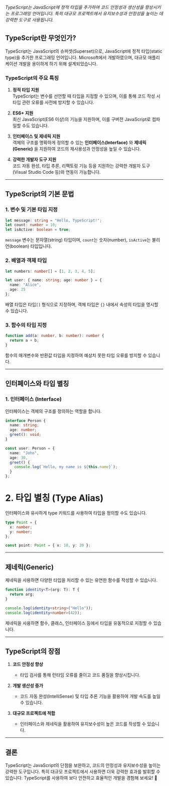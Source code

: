 ###### TypeScript는 JavaScript에 정적 타입을 추가하여 코드 안정성과 생산성을 향상시키는 프로그래밍 언어입니다. 특히 대규모 프로젝트에서 유지보수성과 안정성을 높이는 데 강력한 도구로 사용됩니다.

## TypeScript란 무엇인가?

TypeScript는 JavaScript의 슈퍼셋(Superset)으로, JavaScript에 정적 타입(static type)을 추가한 프로그래밍 언어입니다. Microsoft에서 개발하였으며, 대규모 애플리케이션 개발을 용이하게 하기 위해 설계되었습니다.

### TypeScript의 주요 특징

1. **정적 타입 지원**  
   TypeScript는 변수를 선언할 때 타입을 지정할 수 있으며, 이를 통해 코드 작성 시 타입 관련 오류를 사전에 방지할 수 있습니다.

2. **ES6+ 지원**  
   최신 JavaScript(ES6 이상)의 기능을 지원하며, 이를 구버전 JavaScript로 컴파일할 수도 있습니다.

3. **인터페이스 및 제네릭 지원**  
   객체의 구조를 명확하게 정의할 수 있는 **인터페이스(Interface)** 와 **제네릭(Generic)** 을 지원하여 코드의 재사용성과 안정성을 높일 수 있습니다.

4. **강력한 개발자 도구 지원**  
   코드 자동 완성, 타입 추론, 리팩토링 기능 등을 지원하는 강력한 개발자 도구(Visual Studio Code 등)와 연동이 가능합니다.

---

## TypeScript의 기본 문법

### 1. 변수 및 기본 타입 지정

```typescript
let message: string = "Hello, TypeScript!";
let count: number = 10;
let isActive: boolean = true;
```

`message` 변수는 문자열(string) 타입이며, `count`는 숫자(number), `isActive`는 불리언(boolean) 타입입니다.

### 2. 배열과 객체 타입

```typescript
let numbers: number[] = [1, 2, 3, 4, 5];

let user: { name: string; age: number } = {
  name: "Alice",
  age: 25
};
```

배열 타입은 타입`[]` 형식으로 지정하며, 객체 타입은 `{}` 내에서 속성의 타입을 명시할 수 있습니다.

### 3. 함수의 타입 지정

```typescript
function add(a: number, b: number): number {
  return a + b;
}
```

함수의 매개변수와 반환값 타입을 지정하여 예상치 못한 타입 오류를 방지할 수 있습니다.

---

## 인터페이스와 타입 별칭

### 1. 인터페이스 (Interface)

인터페이스는 객체의 구조를 정의하는 역할을 합니다.

```typescript
interface Person {
  name: string;
  age: number;
  greet(): void;
}

const user: Person = {
  name: "John",
  age: 30,
  greet() {
    console.log(`Hello, my name is ${this.name}`);
  }
};
```

# 2. 타입 별칭 (Type Alias)

인터페이스와 유사하게 type 키워드를 사용하여 타입을 정의할 수도 있습니다.

```typescript
type Point = {
  x: number;
  y: number;
};

const point: Point = { x: 10, y: 20 };
```

---

## 제네릭(Generic)

제네릭을 사용하면 다양한 타입을 처리할 수 있는 유연한 함수를 작성할 수 있습니다.

```typescript
function identity<T>(arg: T): T {
  return arg;
}

console.log(identity<string>("Hello"));
console.log(identity<number>(42));
```

제네릭을 사용하면 함수, 클래스, 인터페이스 등에서 타입을 유동적으로 지정할 수 있습니다.

---

## TypeScript의 장점

1. **코드 안정성 향상**

   - 타입 검사를 통해 런타임 오류를 줄이고 코드 품질을 향상시킵니다.

2. **개발 생산성 증가**

   - 코드 자동 완성(IntelliSense) 및 타입 추론 기능을 활용하여 개발 속도를 높일 수 있습니다.

3. **대규모 프로젝트에 적합**
   - 인터페이스와 제네릭을 활용하여 유지보수성이 높은 코드를 작성할 수 있습니다.

---

## 결론

TypeScript는 JavaScript의 단점을 보완하고, 코드의 안정성과 유지보수성을 높이는 강력한 도구입니다.
특히 대규모 프로젝트에서 사용하면 더욱 강력한 효과를 발휘할 수 있습니다.
TypeScript를 사용하여 보다 안전하고 효율적인 개발을 경험해 보세요! 🚀
